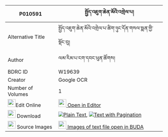 |P010591|སྤྱོད་འཇུག་ཆེན་མོའི་འགྲེལ་པ། 
| --- | --- 
|Alternative Title |སྤྱོད་འཇུག་ཆེན་མོའི་འགྲེལ་པ་ཚིག་ཉུང་དོན་གསལ་སྨན་གྱི་སྡོང་བུ།
|Author| ལམ་རིམ་པ་ངག་དབང་ཕུན་ཚོགས།
|BDRC ID | W19639
|Creator | Google OCR
|Number of Volumes| 1
|<img width="25" src="https://img.icons8.com/color/25/000000/edit-property.png">Edit Online| [<img width="25" src="https://avatars.githubusercontent.com/u/45091458?s=200&v=4"> Open in Editor](http://editor.openpecha.org/P010591)
|<img width="25" src="https://img.icons8.com/fluent/48/000000/download-2.png"/>  Download | [![](https://img.icons8.com/color/20/000000/txt.png)Plain Text](https://github.com/Openpecha/P010591/releases/download/v1/chonjuk_chen_mo_i_drelpa_plain_P010591.zip), [![](https://img.icons8.com/color/20/000000/txt.png)Text with Pagination](https://github.com/Openpecha/P010591/releases/download/v1/chonjuk_chen_mo_i_drelpa_pages_P010591.zip)
|<img width="25" src="https://img.icons8.com/plasticine/100/000000/pictures-folder.png"/>  Source Images | [<img width="25" src="https://library.bdrc.io/icons/BUDA-small.svg"> Images of text file open in BUDA](https://library.bdrc.io/show/bdr:W19639)